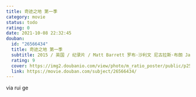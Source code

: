 ```yaml
---
title: 奇迹之地 第一季
category: movie
status: todo
rating: 0
date: 2021-10-08 22:32:45
douban:
  id: "26566434"
  title: 奇迹之地 第一季
  subtitle: 2015 / 英国 / 纪录片 / Matt Barrett 罗布·沙利文 尼古拉斯·布朗 James Aldred / 奥利维娅·科尔曼
  rating: 9
  cover: https://img2.doubanio.com/view/photo/m_ratio_poster/public/p2559433512.jpg
  link: https://movie.douban.com/subject/26566434/
---
```


via rui ge